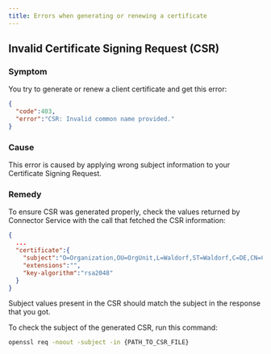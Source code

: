 ```yaml
---
title: Errors when generating or renewing a certificate
---
```


## Invalid Certificate Signing Request (CSR)

### Symptom

You try to generate or renew a client certificate and get this error:

```json
{
  "code":403,
  "error":"CSR: Invalid common name provided."
}
```

### Cause

This error is caused by applying wrong subject information to your Certificate Signing Request.

### Remedy

To ensure CSR was generated properly, check the values returned by Connector Service with the call that fetched the CSR information:

```json
{
  ...
  "certificate":{
    "subject":"O=Organization,OU=OrgUnit,L=Waldorf,ST=Waldorf,C=DE,CN=CNAME",
    "extensions":"",
    "key-algorithm":"rsa2048"
  }
}
```

Subject values present in the CSR should match the subject in the response that you got.

To check the subject of the generated CSR, run this command:

```bash
openssl req -noout -subject -in {PATH_TO_CSR_FILE}
```